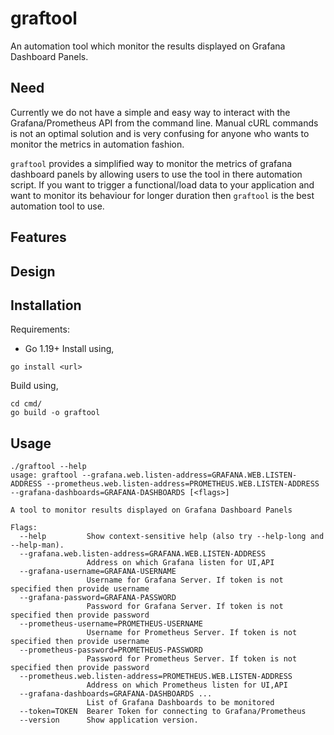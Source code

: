 # graftool
An automation tool which monitor the results displayed on Grafana Dashboard Panels.

## Need
Currently we do not have a simple and easy way to interact with the Grafana/Prometheus API from the command line. Manual cURL commands is not an optimal solution and is very confusing for anyone who wants to monitor the metrics in automation fashion.

`graftool` provides a simplified way to monitor the metrics of grafana dashboard panels by allowing users to use the tool in there automation script. If you want to trigger a functional/load data to your application and want to monitor its behaviour for longer duration then `graftool` is the best automation tool to use.

## Features

<TODO>

## Design

<TODO>

## Installation
Requirements:
- Go 1.19+
Install using, 
```
go install <url>
```
Build using,
```
cd cmd/
go build -o graftool
```
## Usage
```
./graftool --help
usage: graftool --grafana.web.listen-address=GRAFANA.WEB.LISTEN-ADDRESS --prometheus.web.listen-address=PROMETHEUS.WEB.LISTEN-ADDRESS --grafana-dashboards=GRAFANA-DASHBOARDS [<flags>]

A tool to monitor results displayed on Grafana Dashboard Panels

Flags:
  --help         Show context-sensitive help (also try --help-long and --help-man).
  --grafana.web.listen-address=GRAFANA.WEB.LISTEN-ADDRESS
                 Address on which Grafana listen for UI,API
  --grafana-username=GRAFANA-USERNAME
                 Username for Grafana Server. If token is not specified then provide username
  --grafana-password=GRAFANA-PASSWORD
                 Password for Grafana Server. If token is not specified then provide password
  --prometheus-username=PROMETHEUS-USERNAME
                 Username for Prometheus Server. If token is not specified then provide username
  --prometheus-password=PROMETHEUS-PASSWORD
                 Password for Prometheus Server. If token is not specified then provide password
  --prometheus.web.listen-address=PROMETHEUS.WEB.LISTEN-ADDRESS
                 Address on which Prometheus listen for UI,API
  --grafana-dashboards=GRAFANA-DASHBOARDS ...
                 List of Grafana Dashboards to be monitored
  --token=TOKEN  Bearer Token for connecting to Grafana/Prometheus
  --version      Show application version.
```
